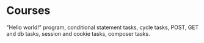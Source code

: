 # Courses

"Hello world!" program, conditional statement tasks, cycle tasks, POST, GET and db tasks, session and cookie tasks, composer tasks.
